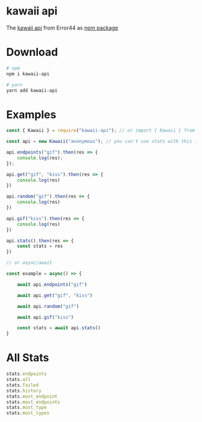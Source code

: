 # kawaii api
The [kawaii api](https://kawaii.red/) from Error44 as [npm package](https://www.npmjs.com/package/kawaii-api)

# Download
```sh
# npm
npm i kawaii-api

# yarn
yarn add kawaii-api
```

# Examples

```js
const { Kawaii } = require("kawaii-api"); // or import { Kawaii } from 'kawaii-api';

const api = new Kawaii("anonymous"); // you can't use stats with this token

api.endpoints("gif").then(res => {
    console.log(res);
});

api.get("gif", "kiss").then(res => {
    console.log(res)
})

api.random("gif").then(res => {
    console.log(res)
})

api.gif("kiss").then(res => {
    console.log(res)
})

api.stats().then(res => {
    const stats = res
})

// or async/await

const example = async() => {

    await api.endpoints("gif")

    await api.get("gif", "kiss")

    await api.random("gif")

    await api.gif("kiss")

    const stats = await api.stats()
}
```

# All Stats

```javascript
stats.endpoints
stats.all
stats.failed
stats.history
stats.most_endpoint
stats.most_endpoints
stats.most_type
stats.most_types
```
